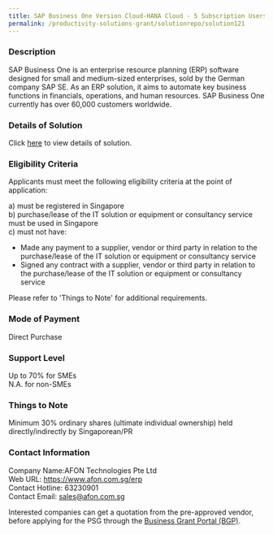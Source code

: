 ```yaml
---
title: SAP Business One Version Cloud-HANA Cloud - 5 Subscription Users with PEPPOL (Unlimited Invoices)
permalink: /productivity-solutions-grant/solutionrepo/solution121
---
```


### Description

SAP Business One is an enterprise resource planning (ERP) software designed for small and medium-sized enterprises, sold by the German company SAP SE. As an ERP solution, it aims to automate key business functions in financials, operations, and human resources. SAP Business One currently has over 60,000 customers worldwide.

### Details of Solution

Click <a href='https://www.gobusiness.gov.sg/images/psg/DesensitisedAFONTECH_Annex_3_CRwef12August2021-_Part_2.pdf' target='_blank' rel='noopener'>here</a> to view details of solution.

### Eligibility Criteria

Applicants must meet the following eligibility criteria at the point of application:

a) must be registered in Singapore <br>
b) purchase/lease of the IT solution or equipment or consultancy service must be used in Singapore <br>
c) must not have:
- Made any payment to a supplier, vendor or third party in relation to the purchase/lease of the IT solution or equipment or consultancy service
- Signed any contract with a supplier, vendor or third party in relation to the purchase/lease of the IT solution or equipment or consultancy service

Please refer to 'Things to Note' for additional requirements.

### Mode of Payment
Direct Purchase

### Support Level
Up to 70% for SMEs <br>
N.A. for non-SMEs

### Things to Note
 Minimum 30% ordinary shares (ultimate individual ownership) held directly/indirectly by Singaporean/PR

### Contact Information
Company Name:AFON Technologies Pte Ltd <br>Web URL: https://www.afon.com.sg/erp <br>Contact Hotline: 63230901 <br>Contact Email: sales@afon.com.sg <br>

Interested companies can get a quotation from the pre-approved vendor, before applying for the PSG through the <a target='_blank' rel='noopener' href='https://www.businessgrants.gov.sg/'>Business Grant Portal (BGP)</a>.
